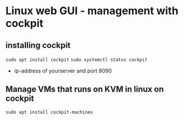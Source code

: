 # Linux web GUI - management with cockpit

## installing cockpit
`` sudo apt install cockpit ``
`` sudo systemctl status cockpit ``

- ip-address of yourserver and port 9090


## Manage VMs that runs on KVM in linux on cockpit
`` sudo apt install cockpit-machines ``
